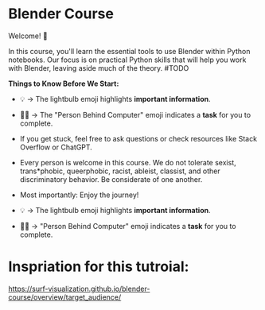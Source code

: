 # Blender Course


Welcome! 👋

In this course, you'll learn the essential tools to use Blender within Python notebooks.
Our focus is on practical Python skills that will help you work with Blender, leaving aside much of the theory. #TODO
  
**Things to Know Before We Start:**
* 💡 -> The lightbulb emoji highlights **important information**.
* 🧑‍💻 -> The "Person Behind Computer" emoji indicates a **task** for you to complete.

* If you get stuck, feel free to ask questions or check resources like Stack Overflow or ChatGPT.

* Every person is welcome in this course. We do not tolerate sexist, trans*phobic, queerphobic, racist, ableist, classist, and other discriminatory behavior. 
Be considerate of one another.

* Most importantly: Enjoy the journey!

* 💡 -> The lightbulb emoji highlights **important information**.
* 🧑‍💻 ->  "Person Behind Computer" emoji indicates a **task** for you to complete.


# Inspriation for this tutroial:

https://surf-visualization.github.io/blender-course/overview/target_audience/